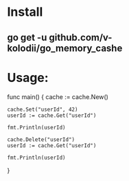 # Install
## go get -u github.com/v-kolodii/go_memory_cashe

# Usage:

func main() {
	cache := cache.New()

	cache.Set("userId", 42)
	userId := cache.Get("userId")

	fmt.Println(userId)

	cache.Delete("userId")
	userId := cache.Get("userId")

	fmt.Println(userId)
}